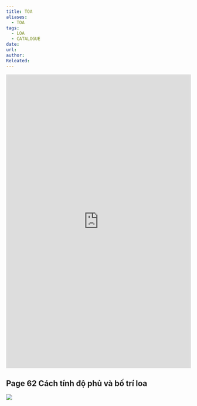 ```yaml
---
title: TOA
aliases:
  - TOA
tags:
  - LOA
  - CATALOGUE
date: 
url: 
author: 
Releated:
---
```



<iFrame src="https://drive.google.com/file/d/1VD-0zcLSFbfK7-liQHMcS6jfNiKvHUB-/preview" width="100%" height="800px" name="the-iFrame" frameborder="0"></iFrame><br>


## Page 62 Cách tính độ phủ và bố trí loa
![](https://res.cloudinary.com/dcqf82eor/image/upload/f_auto/v1749635057/qx0lodgnglpbdalclgfu.png)
